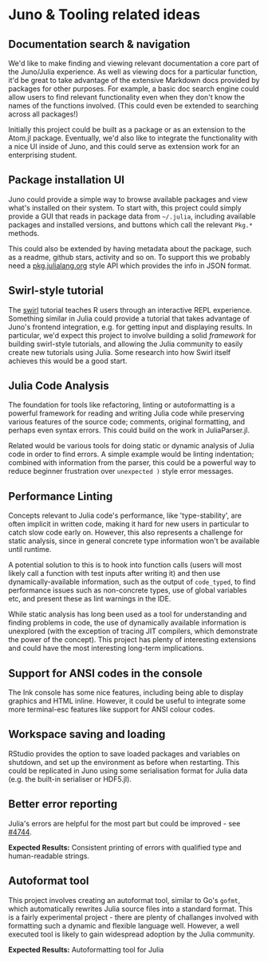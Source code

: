 # Juno & Tooling related ideas

## Documentation search & navigation

We'd like to make finding and viewing relevant documentation a core part of the Juno/Julia experience. As well as viewing docs for a particular function, it'd be great to take advantage of the extensive Markdown docs provided by packages for other purposes. For example, a basic doc search engine could allow users to find relevant functionality even when they don't know the names of the functions involved. (This could even be extended to searching across all packages!)

Initially this project could be built as a package or as an extension to the Atom.jl package. Eventually, we'd also like to integrate the functionality with a nice UI inside of Juno, and this could serve as extension work for an enterprising student.

## Package installation UI

Juno could provide a simple way to browse available packages and view what's installed on their system. To start with, this project could simply provide a GUI that reads in package data from `~/.julia`, including available packages and installed versions, and buttons which call the relevant `Pkg.*` methods.

This could also be extended by having metadata about the package, such as a readme, github stars, activity and so on. To support this we probably need a [pkg.julialang.org](http://pkg.julialang.org) style API which provides the info in JSON format.

## Swirl-style tutorial

The [swirl](http://swirlstats.com) tutorial teaches R users through an interactive REPL experience. Something similar in Julia could provide a tutorial that takes advantage of Juno's frontend integration, e.g. for getting input and displaying results. In particular, we'd expect this project to involve building a solid *framework* for building swirl-style tutorials, and allowing the Julia community to easily create new tutorials using Julia. Some research into how Swirl itself achieves this would be a good start.

## Julia Code Analysis

The foundation for tools like refactoring, linting or autoformatting is a powerful framework for reading and writing Julia code while preserving various features of the source code; comments, original formatting, and perhaps even syntax errors. This could build on the work in JuliaParser.jl.

Related would be various tools for doing static or dynamic analysis of Julia code in order to find errors. A simple example would be linting indentation; combined with information from the parser, this could be a powerful way to reduce beginner frustration over `unexpected )` style error messages.

## Performance Linting

Concepts relevant to Julia code's performance, like 'type-stability', are often implicit in written code, making it hard for new users in particular to catch slow code early on. However, this also represents a challenge for static analysis, since in general concrete type information won't be available until runtime.

A potential solution to this is to hook into function calls (users will most likely call a function with test inputs after writing it) and then use dynamically-available information, such as the output of `code_typed`, to find performance issues such as non-concrete types, use of global variables etc, and present these as lint warnings in the IDE.

While static analysis has long been used as a tool for understanding and finding problems in code, the use of dynamically available information is unexplored (with the exception of tracing JIT compilers, which demonstrate the power of the concept). This project has plenty of interesting extensions and could have the most interesting long-term implications.

## Support for ANSI codes in the console

The Ink console has some nice features, including being able to display graphics and HTML inline. However, it could be useful to integrate some more terminal-esc features like support for ANSI colour codes.

## Workspace saving and loading

RStudio provides the option to save loaded packages and variables on shutdown, and set up the environment as before when restarting. This could be replicated in Juno using some serialisation format for Julia data (e.g. the built-in serialiser or HDF5.jl).

## Better error reporting

Julia's errors are helpful for the most part but could be improved - see [#4744](https://github.com/JuliaLang/julia/issues/4744).

**Expected Results:** Consistent printing of errors with qualified type and human-readable strings.

## Autoformat tool

This project involves creating an autoformat tool, similar to Go's `gofmt`, which automatically rewrites Julia source files into a standard format. This is a fairly experimental project - there are plenty of challanges involved with formatting such a dynamic and flexible language well. However, a well executed tool is likely to gain widespread adoption by the Julia community.

**Expected Results:** Autoformatting tool for Julia
